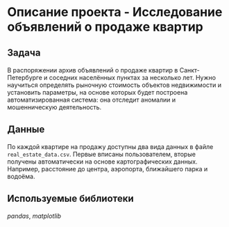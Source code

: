 # Описание проекта - Исследование объявлений о продаже квартир

## Задача
#### 
В распоряжении архив объявлений о продаже квартир в Санкт-Петербурге и соседних населённых пунктах за несколько лет. Нужно научиться определять рыночную стоимость объектов недвижимости и установить параметры, на основе которых будет построена автоматизированная система: она отследит аномалии и мошенническую деятельность. 

## Данные
#### 
По каждой квартире на продажу доступны два вида данных в файле `real_estate_data.csv`. Первые вписаны пользователем, вторые получены автоматически на основе картографических данных. Например, расстояние до центра, аэропорта, ближайшего парка и водоёма. 

## Используемые библиотеки

#### 
*pandas*, *matplotlib*
